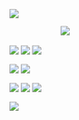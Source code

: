 
![](https://i.imgur.com/vN7u2nA.gif)

ㅤㅤㅤㅤㅤㅤㅤ󠁬󠁬![](https://cdn.discordapp.com/attachments/1401875848084193360/1414620577498529934/Baslksz20_20250905193457_2.png?ex=68c03b94&is=68beea14&hm=93376f529d86504567e096c52ffe8acb9cb83657322575279eeb135e75857b36&)



![](https://64.media.tumblr.com/92d0b7231ed0965b750e061a366434f1/c471d9702aebf238-b5/s250x400/c0136103b720ae897ca5935607c83901e689bd31.gifv) ![](https://64.media.tumblr.com/435eb9922485b1fd786bea0b4be08b09/0362d09d0d380607-82/s250x400/46be4f50b192a8c53f2a31ca3e1a36e5bee7da6c.gifv) ![](https://64.media.tumblr.com/009bac179f9760cd852764f67c97b7ec/415a1175c7f3ef38-d8/s250x400/86eadf473f7868958bcfcc945b5c21455b91bbc3.gifv)

![](https://64.media.tumblr.com/5743b080d46259f515da3152daac81a0/e0bbc6405cd69338-4a/s250x400/1b181f28a1f17e6f08a8b356784d63f51186b743.gifv) ![](https://64.media.tumblr.com/edcdcbbe6db614b354de4133bf6650d6/dce9cb57469ad211-ac/s250x400/348d922fb121fa4a1e1c506820281a2ea9f2aa94.gifv)

![](https://64.media.tumblr.com/c1c2583418b20c81659765e7af08723b/dce9cb57469ad211-e2/s250x400/46333bd959519a9b3c47c2dcf85d69059bdcb78e.gifv) ![](https://64.media.tumblr.com/48afea87ce92cd8b8762788dc6740118/dce9cb57469ad211-09/s250x400/1840751d9a37ad39fece8067b1d2918f6d01c5f9.webp) ![](https://64.media.tumblr.com/f53f677886adea0336b358a33729b717/dce9cb57469ad211-12/s250x400/565ae8adfb421c29a43c258a293c777b976b70d5.webp)

![](https://i.imgur.com/vN7u2nA.gif)
